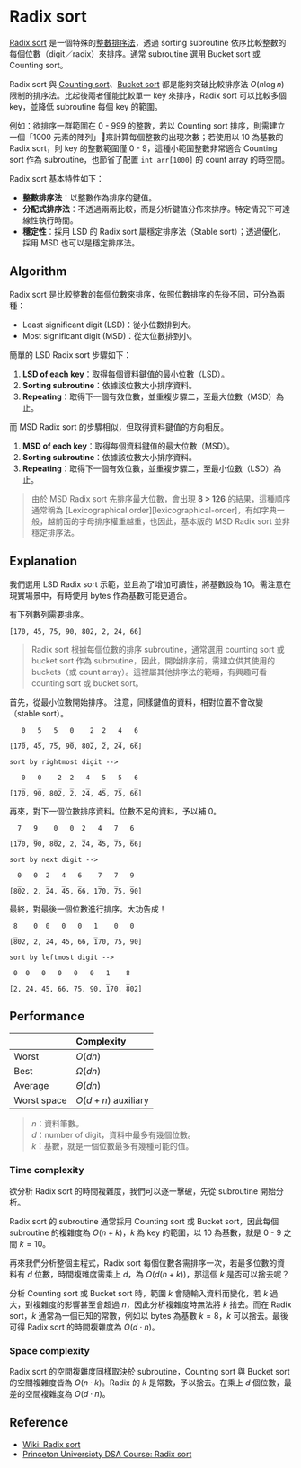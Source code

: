 # Radix sort

[Radix sort][wiki-radix-sort] 是一個特殊的[整數排序法][wiki-integer-sorting]，透過 sorting subroutine 依序比較整數的每個位數（digit／radix）來排序。通常 subroutine 選用 Bucket sort 或 Counting sort。

Radix sort 與 [Counting sort](../counting_sort)、[Bucket sort](../bucket_sort) 都是能夠突破比較排序法 $O(n \log n)$ 限制的排序法。比起後兩者僅能比較單一 key 來排序，Radix sort 可以比較多個 key，並降低 subroutine 每個 key 的範圍。

例如：欲排序一群範圍在 0 - 999 的整數，若以 Counting sort 排序，則需建立一個「1000 元素的陣列」來計算每個整數的出現次數；若使用以 10 為基數的 Radix sort，則 key 的整數範圍僅 0 - 9，這種小範圍整數非常適合 Counting sort 作為 subroutine，也節省了配置 `int arr[1000]` 的 count array 的時空間。

Radix sort 基本特性如下：

- **整數排序法**：以整數作為排序的鍵值。
- **分配式排序法**：不透過兩兩比較，而是分析鍵值分佈來排序。特定情況下可達線性執行時間。
- **穩定性**：採用 LSD 的 Radix sort 屬穩定排序法（Stable sort）；透過優化，採用 MSD 也可以是穩定排序法。

## Algorithm

Radix sort 是比較整數的每個位數來排序，依照位數排序的先後不同，可分為兩種：

- Least significant digit (LSD)：從小位數排到大。
- Most significant digit (MSD)：從大位數排到小。

簡單的 LSD Radix sort 步驟如下：

1. **LSD of each key**：取得每個資料鍵值的最小位數（LSD）。
2. **Sorting subroutine**：依據該位數大小排序資料。
3. **Repeating**：取得下一個有效位數，並重複步驟二，至最大位數（MSD）為止。


而 MSD Radix sort 的步驟相似，但取得資料鍵值的方向相反。

1. **MSD of each key**：取得每個資料鍵值的最大位數（MSD）。
2. **Sorting subroutine**：依據該位數大小排序資料。
3. **Repeating**：取得下一個有效位數，並重複步驟二，至最小位數（LSD）為止。

> 由於 MSD Radix sort 先排序最大位數，會出現 **8 > 126** 的結果，這種順序通常稱為 [Lexicographical order][lexicographical-order]，有如字典一般，越前面的字母排序權重越重，也因此，基本版的 MSD Radix sort 並非穩定排序法。

## Explanation

我們選用 LSD Radix sort 示範，並且為了增加可讀性，將基數設為 10。需注意在現實場景中，有時使用 bytes 作為基數可能更適合。

有下列數列需要排序。

```
[170, 45, 75, 90, 802, 2, 24, 66]
```

> Radix sort 根據每個位數的排序 subroutine，通常選用 counting sort 或 bucket sort 作為 subroutine，因此，開始排序前，需建立供其使用的 buckets（或 count array）。這裡屬其他排序法的範疇，有興趣可看 counting sort 或 bucket sort。

首先，從最小位數開始排序。
注意，同樣鍵值的資料，相對位置不會改變（stable sort）。

```
   0   5   5   0    2  2   4   6
   _   _   _   _    _  _   _   _
[170, 45, 75, 90, 802, 2, 24, 66]

sort by rightmost digit -->

   0   0    2  2   4   5   5   6
   _   _    _  _   _   _   _   _
[170, 90, 802, 2, 24, 45, 75, 66]
```

再來，對下一個位數排序資料。位數不足的資料，予以補 0。

```
  7   9    0   0  2   4   7   6
  _   _    _      _   _   _   _
[170, 90, 802, 2, 24, 45, 75, 66]

sort by next digit -->

  0   0  2   4   6    7   7   9
  _      _   _   _    _   _   _
[802, 2, 24, 45, 66, 170, 75, 90]
```

最終，對最後一個位數進行排序。大功告成！

```
 8    0  0   0   0   1    0   0
 _                   _
[802, 2, 24, 45, 66, 170, 75, 90]

sort by leftmost digit -->

 0  0   0   0   0   0   1    8
                        _    _
[2, 24, 45, 66, 75, 90, 170, 802]
```

## Performance

|              | Complexity           |
| :----------- | :------------------- |
| Worst        | $O(dn)$              |
| Best         | $\Omega(dn)$         |
| Average      | $\Theta(dn)$         |
| Worst space  | $O(d + n)$ auxiliary |

> $n$：資料筆數。  
> $d$：number of digit，資料中最多有幾個位數。  
> $k$：基數，就是一個位數最多有幾種可能的值。

### Time complexity

欲分析 Radix sort 的時間複雜度，我們可以逐一擊破，先從 subroutine 開始分析。

Radix sort 的 subroutine 通常採用 Counting sort 或 Bucket sort，因此每個 subroutine 的複雜度為 $O(n + k)$，$k$ 為 key 的範圍，以 10 為基數，就是 0 - 9 之間 $k = 10$。

再來我們分析整個主程式，Radix sort 每個位數各需排序一次，若最多位數的資料有 $d$ 位數，時間複雜度需乘上 $d$，為 $O(d (n + k))$，那這個 $k$ 是否可以捨去呢？

分析 Counting sort 或 Bucket sort 時，範圍 $k$ 會隨輸入資料而變化，若 $k$ 過大，對複雜度的影響甚至會超過 $n$，因此分析複雜度時無法將 $k$ 捨去。而在 Radix sort，$k$ 通常為一個已知的常數，例如以 bytes 為基數 $k = 8$，$k$ 可以捨去。最後可得 Radix sort 的時間複雜度為 $O(d \cdot n)$。

### Space complexity

Radix sort 的空間複雜度同樣取決於 subroutine，Counting sort 與 Bucket sort 的空間複雜度皆為 $O(n \cdot k)$。Radix 的 $k$ 是常數，予以捨去。在乘上 $d$ 個位數，最差的空間複雜度為 $O(d \cdot n)$。

## Reference

- [Wiki: Radix sort][wiki-radix-sort]
- [Princeton Universioty DSA Course: Radix sort][dsa-radix-sort]

[wiki-radix-sort]: https://en.wikipedia.org/wiki/Radix_sort

[wiki-integer-sorting]: https://en.wikipedia.org/wiki/Integer_sorting
[wiki-lexicographical-order]: https://en.wikipedia.org/wiki/Lexicographical_order

[dsa-radix-sort]: https://www.cs.princeton.edu/~rs/AlgsDS07/18RadixSort.pdf
